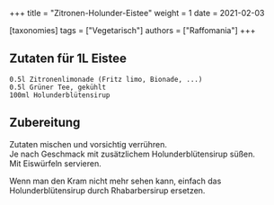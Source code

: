 +++
title = "Zitronen-Holunder-Eistee"
weight = 1
date = 2021-02-03

[taxonomies]
tags = ["Vegetarisch"]
authors = ["Raffomania"]
+++

## Zutaten für 1L Eistee
```
0.5l Zitronenlimonade (Fritz limo, Bionade, ...)
0.5l Grüner Tee, gekühlt
100ml Holunderblütensirup
```

## Zubereitung
Zutaten mischen und vorsichtig verrühren. \
Je nach Geschmack mit zusätzlichem Holunderblütensirup süßen. \
Mit Eiswürfeln servieren.

Wenn man den Kram nicht mehr sehen kann, einfach das Holunderblütensirup durch Rhabarbersirup ersetzen.
